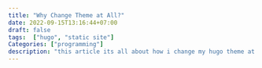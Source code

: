 ```yaml
---
title: "Why Change Theme at All?"
date: 2022-09-15T13:16:44+07:00
draft: false
tags:  ["hugo", "static site"]
Categories: ["programming"]
description: "this article its all about how i change my hugo theme at all"
---
```


